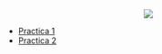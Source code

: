 ﻿<div align="center"> 

<img src="https://readme-typing-svg.demolab.com?font=Fira+Code&size=30&duration=1200&pause=1000&color=FFFFF&center=true&width=435&lines=Programación Concurrente"/>

</div>

- [Practica 1](Practicas/Practica1)
- [Practica 2](Practicas/Practica2)
